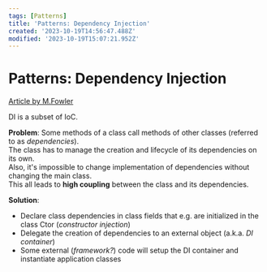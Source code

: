 ```yaml
---
tags: [Patterns]
title: 'Patterns: Dependency Injection'
created: '2023-10-19T14:56:47.488Z'
modified: '2023-10-19T15:07:21.952Z'
---
```


# Patterns: Dependency Injection

[Article by M.Fowler](https://martinfowler.com/articles/injection.html)

DI is a subset of IoC.

**Problem**: Some methods of a class call methods of other classes (referred to as _dependencies_).  
The class has to manage the creation and lifecycle of its dependencies on its own.  
Also, it's impossible to change implementation of dependencies without changing the main class.  
This all leads to **high coupling** between the class and its dependencies.

**Solution**:
- Declare class dependencies in class fields that e.g. are initialized in the class Ctor (_constructor injection_)
- Delegate the creation of dependencies to an external object (a.k.a. _DI container_)
- Some external (_framework?_) code will setup the DI container and instantiate application classes
